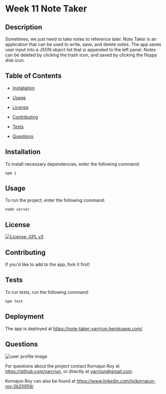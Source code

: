 # Week 11 Note Taker
## Description
Sometimes, we just need to take notes to reference later. Note Taker is an application that can be used to write, save, and delete notes. The app saves user input into a JSON object list that is appended to the left panel. Notes can be deleted by clicking the trash icon, and saved by clicking the floppy disk icon.
        
## Table of Contents
        
* [Installation](#installation)
        
* [Usage](#usage)
        
* [License](#license)
        
* [Contributing](#contributing)
        
* [Tests](#tests)
        
* [Questions](#questions)
        
## Installation
        
To install necessary dependencies, enter the following command:
        
```
npm i
```
        
## Usage

To run the project, enter the following command:

```
node server
```
        
## License
[![License: GPL v3](https://img.shields.io/badge/License-GPL%20v3-blue.svg)](http://www.gnu.org/licenses/gpl-3.0)
        
## Contributing
        
If you'd like to add to the app, fork it first!
## Tests
        
To run tests, run the following command:
        
```
npm test
```
## Deployment

The app is deployed at https://note-taker-yarrrjun.herokuapp.com/
## Questions
![user profile image](https://avatars2.githubusercontent.com/u/22282522?v=4)

For questions about the project contact Kornajun Roy at https://github.com/yarrrjun, or directly at yarrrjun@gmail.com.

Kornajun Roy can also be found at https://www.linkedin.com/in/kornajun-roy-2b25959/
        
